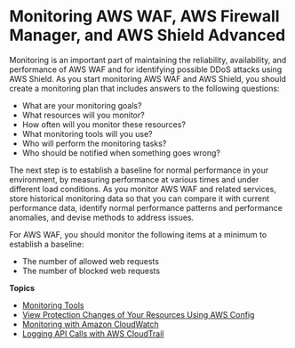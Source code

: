 # Monitoring AWS WAF, AWS Firewall Manager, and AWS Shield Advanced<a name="monitoring_overview"></a>

Monitoring is an important part of maintaining the reliability, availability, and performance of AWS WAF and for identifying possible DDoS attacks using AWS Shield\. As you start monitoring AWS WAF and AWS Shield, you should create a monitoring plan that includes answers to the following questions:
+ What are your monitoring goals?
+ What resources will you monitor?
+ How often will you monitor these resources?
+ What monitoring tools will you use?
+ Who will perform the monitoring tasks?
+ Who should be notified when something goes wrong?

The next step is to establish a baseline for normal performance in your environment, by measuring performance at various times and under different load conditions\. As you monitor AWS WAF and related services, store historical monitoring data so that you can compare it with current performance data, identify normal performance patterns and performance anomalies, and devise methods to address issues\.

For AWS WAF, you should monitor the following items at a minimum to establish a baseline:
+ The number of allowed web requests
+ The number of blocked web requests

**Topics**
+ [Monitoring Tools](monitoring_automated_manual.md)
+ [View Protection Changes of Your Resources Using AWS Config](ddos-add-config.md)
+ [Monitoring with Amazon CloudWatch](monitoring-cloudwatch.md)
+ [Logging API Calls with AWS CloudTrail](logging-using-cloudtrail.md)